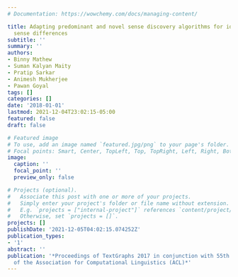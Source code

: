 ```yaml
---
# Documentation: https://wowchemy.com/docs/managing-content/

title: Adapting predominant and novel sense discovery algorithms for identifying corpus-specific
  sense differences
subtitle: ''
summary: ''
authors:
- Binny Mathew
- Suman Kalyan Maity
- Pratip Sarkar
- Animesh Mukherjee
- Pawan Goyal
tags: []
categories: []
date: '2018-01-01'
lastmod: 2021-12-04T23:02:15-05:00
featured: false
draft: false

# Featured image
# To use, add an image named `featured.jpg/png` to your page's folder.
# Focal points: Smart, Center, TopLeft, Top, TopRight, Left, Right, BottomLeft, Bottom, BottomRight.
image:
  caption: ''
  focal_point: ''
  preview_only: false

# Projects (optional).
#   Associate this post with one or more of your projects.
#   Simply enter your project's folder or file name without extension.
#   E.g. `projects = ["internal-project"]` references `content/project/deep-learning/index.md`.
#   Otherwise, set `projects = []`.
projects: []
publishDate: '2021-12-05T04:02:15.074252Z'
publication_types:
- '1'
abstract: ''
publication: '*Proceedings of TextGraphs 2017 in conjunction with 55th annual meeting
  of the Association for Computational Linguistics (ACL)*'
---
```

